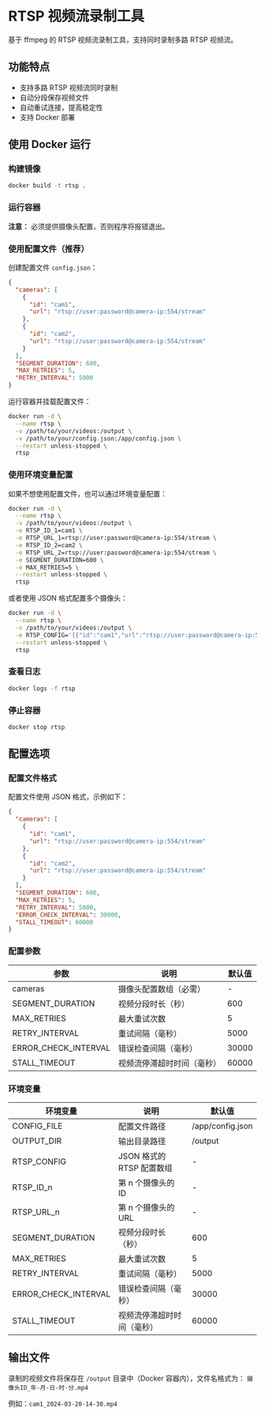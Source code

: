 # RTSP 视频流录制工具

基于 ffmpeg 的 RTSP 视频流录制工具，支持同时录制多路 RTSP 视频流。

## 功能特点

- 支持多路 RTSP 视频流同时录制
- 自动分段保存视频文件
- 自动重试连接，提高稳定性
- 支持 Docker 部署

## 使用 Docker 运行

### 构建镜像

```bash
docker build -t rtsp .
```

### 运行容器

**注意：** 必须提供摄像头配置，否则程序将报错退出。

### 使用配置文件（推荐）

创建配置文件 `config.json`：

```json
{
  "cameras": [
    {
      "id": "cam1",
      "url": "rtsp://user:password@camera-ip:554/stream"
    },
    {
      "id": "cam2",
      "url": "rtsp://user:password@camera-ip:554/stream"
    }
  ],
  "SEGMENT_DURATION": 600,
  "MAX_RETRIES": 5,
  "RETRY_INTERVAL": 5000
}
```

运行容器并挂载配置文件：

```bash
docker run -d \
  --name rtsp \
  -v /path/to/your/videos:/output \
  -v /path/to/your/config.json:/app/config.json \
  --restart unless-stopped \
  rtsp
```

### 使用环境变量配置

如果不想使用配置文件，也可以通过环境变量配置：

```bash
docker run -d \
  --name rtsp \
  -v /path/to/your/videos:/output \
  -e RTSP_ID_1=cam1 \
  -e RTSP_URL_1=rtsp://user:password@camera-ip:554/stream \
  -e RTSP_ID_2=cam2 \
  -e RTSP_URL_2=rtsp://user:password@camera-ip:554/stream \
  -e SEGMENT_DURATION=600 \
  -e MAX_RETRIES=5 \
  --restart unless-stopped \
  rtsp
```

或者使用 JSON 格式配置多个摄像头：

```bash
docker run -d \
  --name rtsp \
  -v /path/to/your/videos:/output \
  -e RTSP_CONFIG='[{"id":"cam1","url":"rtsp://user:password@camera-ip:554/stream"},{"id":"cam2","url":"rtsp://user:password@camera-ip:554/stream"}]' \
  --restart unless-stopped \
  rtsp
```

### 查看日志

```bash
docker logs -f rtsp
```

### 停止容器

```bash
docker stop rtsp
```

## 配置选项

### 配置文件格式

配置文件使用 JSON 格式，示例如下：

```json
{
  "cameras": [
    {
      "id": "cam1",
      "url": "rtsp://user:password@camera-ip:554/stream"
    },
    {
      "id": "cam2",
      "url": "rtsp://user:password@camera-ip:554/stream"
    }
  ],
  "SEGMENT_DURATION": 600,
  "MAX_RETRIES": 5,
  "RETRY_INTERVAL": 5000,
  "ERROR_CHECK_INTERVAL": 30000,
  "STALL_TIMEOUT": 60000
}
```

### 配置参数

| 参数 | 说明 | 默认值 |
|---------|------|-------|
| cameras | 摄像头配置数组（必需） | - |
| SEGMENT_DURATION | 视频分段时长（秒） | 600 |
| MAX_RETRIES | 最大重试次数 | 5 |
| RETRY_INTERVAL | 重试间隔（毫秒） | 5000 |
| ERROR_CHECK_INTERVAL | 错误检查间隔（毫秒） | 30000 |
| STALL_TIMEOUT | 视频流停滞超时时间（毫秒） | 60000 |

### 环境变量

| 环境变量 | 说明 | 默认值 |
|---------|------|-------|
| CONFIG_FILE | 配置文件路径 | /app/config.json |
| OUTPUT_DIR | 输出目录路径 | /output |
| RTSP_CONFIG | JSON 格式的 RTSP 配置数组 | - |
| RTSP_ID_n | 第 n 个摄像头的 ID | - |
| RTSP_URL_n | 第 n 个摄像头的 URL | - |
| SEGMENT_DURATION | 视频分段时长（秒） | 600 |
| MAX_RETRIES | 最大重试次数 | 5 |
| RETRY_INTERVAL | 重试间隔（毫秒） | 5000 |
| ERROR_CHECK_INTERVAL | 错误检查间隔（毫秒） | 30000 |
| STALL_TIMEOUT | 视频流停滞超时时间（毫秒） | 60000 |

## 输出文件

录制的视频文件将保存在 `/output` 目录中（Docker 容器内），文件名格式为：
`摄像头ID_年-月-日-时-分.mp4`

例如：`cam1_2024-03-20-14-30.mp4`